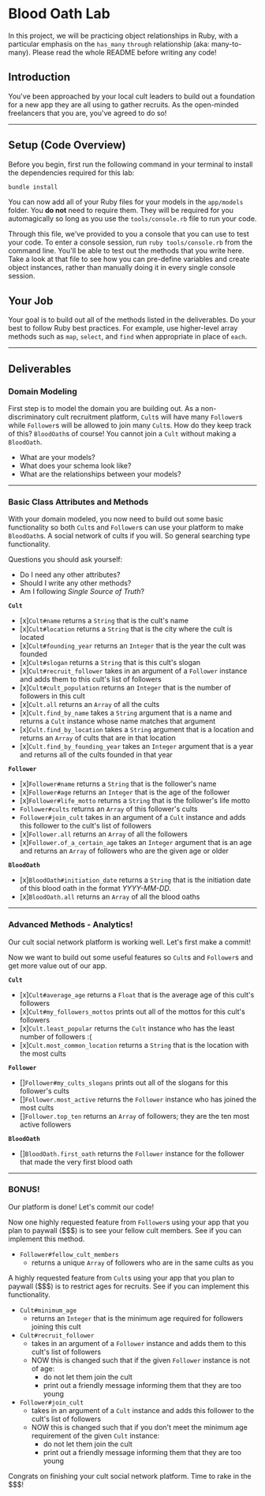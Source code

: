 Blood Oath Lab
==============

In this project, we will be practicing object relationships in Ruby, with a particular emphasis on the `has_many` `through` relationship (aka: many-to-many). Please read the whole README before writing any code!

## Introduction

You've been approached by your local cult leaders to build out a foundation for a new app they are all using to gather recruits. As the open-minded freelancers that you are, you've agreed to do so!

---

## Setup (Code Overview)

Before you begin, first run the following command in your terminal to install the dependencies required for this lab:

```sh
bundle install
```

You can now add all of your Ruby files for your models in the `app/models` folder. You **do not** need to require them. They will be required for you automagically so long as you use the `tools/console.rb` file to run your code.

Through this file, we've provided to you a console that you can use to test your code. To enter a console session, run `ruby tools/console.rb` from the command line. You'll be able to test out the methods that you write here. Take a look at that file to see how you can pre-define variables and create object instances, rather than manually doing it in every single console session.

## Your Job

Your goal is to build out all of the methods listed in the deliverables. Do your best to follow Ruby best practices. For example, use higher-level array methods such as `map`, `select`, and `find` when appropriate in place of `each`.

---

## Deliverables

### Domain Modeling

First step is to model the domain you are building out. As a non-discriminatory cult recruitment platform, `Cult`s will have many `Follower`s while `Follower`s will be allowed to join many `Cult`s. How do they keep track of this? `BloodOath`s of course! You cannot join a `Cult` without making a `BloodOath`.

* What are your models?
* What does your schema look like?
* What are the relationships between your models?

---

### Basic Class Attributes and Methods

With your domain modeled, you now need to build out some basic functionality so both `Cult`s and `Follower`s can use your platform to make `BloodOath`s. A social network of cults if you will. So general searching type functionality.

Questions you should ask yourself:

* Do I need any other attributes?
* Should I write any other methods?
* Am I following _Single Source of Truth_?

**`Cult`**

* [x]`Cult#name`
  returns a `String` that is the cult's name
* [x]`Cult#location`
   returns a `String` that is the city where the cult is located
* [x]`Cult#founding_year`
   returns an `Integer` that is the year the cult was founded
* [x]`Cult#slogan`
   returns a `String` that is this cult's slogan 
* [x]`Cult#recruit_follower`
   takes in an argument of a `Follower` instance and adds them to this cult's list of followers
* [x]`Cult#cult_population`
   returns an `Integer` that is the number of followers in this cult
* [x]`Cult.all`
   returns an `Array` of all the cults
* [x]`Cult.find_by_name`
   takes a `String` argument that is a name and returns a `Cult` instance whose name matches that argument
* [x]`Cult.find_by_location`
   takes a `String` argument that is a location and returns an `Array` of cults that are in that location
* [x]`Cult.find_by_founding_year`
   takes an `Integer` argument that is a year and returns all of the cults founded in that year

**`Follower`**

* [x]`Follower#name`
   returns a `String` that is the follower's name
* [x]`Follower#age`
   returns an `Integer` that is the age of the follower
* [x]`Follower#life_motto`
   returns a `String` that is the follower's life motto
* `Follower#cults`
   returns an `Array` of this follower's cults
* `Follower#join_cult`
   takes in an argument of a `Cult` instance and adds this follower to the cult's list of followers
* [x]`Follower.all`
   returns an `Array` of all the followers
* [x]`Follower.of_a_certain_age`
   takes an `Integer` argument that is an age and returns an `Array` of followers who are the given age or older

**`BloodOath`**

* [x]`BloodOath#initiation_date`
   returns a `String` that is the initiation date of this blood oath in the format _YYYY-MM-DD_.
* [x]`BloodOath.all`
   returns an `Array` of all the blood oaths

---

### Advanced Methods - Analytics!

Our cult social network platform is working well. Let's first make a commit!

Now we want to build out some useful features so `Cult`s and `Follower`s and get more value out of our app.

**`Cult`**

* [x]`Cult#average_age`
   returns a `Float` that is the average age of this cult's followers
* [x]`Cult#my_followers_mottos`
   prints out all of the mottos for this cult's followers
* [x]`Cult.least_popular`
   returns the `Cult` instance who has the least number of followers :(
* [x]`Cult.most_common_location`
   returns a `String` that is the location with the most cults

**`Follower`**

* []`Follower#my_cults_slogans`
   prints out all of the slogans for this follower's cults
* []`Follower.most_active`
   returns the `Follower` instance who has joined the most cults
* []`Follower.top_ten`
   returns an `Array` of followers; they are the ten most active followers

**`BloodOath`**

* []`BloodOath.first_oath`
   returns the `Follower` instance for the follower that made the very first blood oath

---

### BONUS!

Our platform is done! Let's commit our code!

Now one highly requested feature from `Follower`s using your app that you plan to paywall ($$$) is to see your fellow cult members. See if you can implement this method.

* `Follower#fellow_cult_members`
  * returns a unique `Array` of followers who are in the same cults as you

A highly requested feature from `Cult`s using your app that you plan to paywall ($$$) is to restrict ages for recruits. See if you can implement this functionality.

* `Cult#minimum_age`
  * returns an `Integer` that is the minimum age required for followers joining this cult
* `Cult#recruit_follower`
  * takes in an argument of a `Follower` instance and adds them to this cult's list of followers
  * NOW this is changed such that if the given `Follower` instance is not of age:
    * do not let them join the cult
    * print out a friendly message informing them that they are too young
* `Follower#join_cult`
  * takes in an argument of a `Cult` instance and adds this follower to the cult's list of followers
  * NOW this is changed such that if you don't meet the minimum age requirement of the given `Cult` instance:
    * do not let them join the cult
    * print out a friendly message informing them that they are too young

Congrats on finishing your cult social network platform. Time to rake in the $$$!
